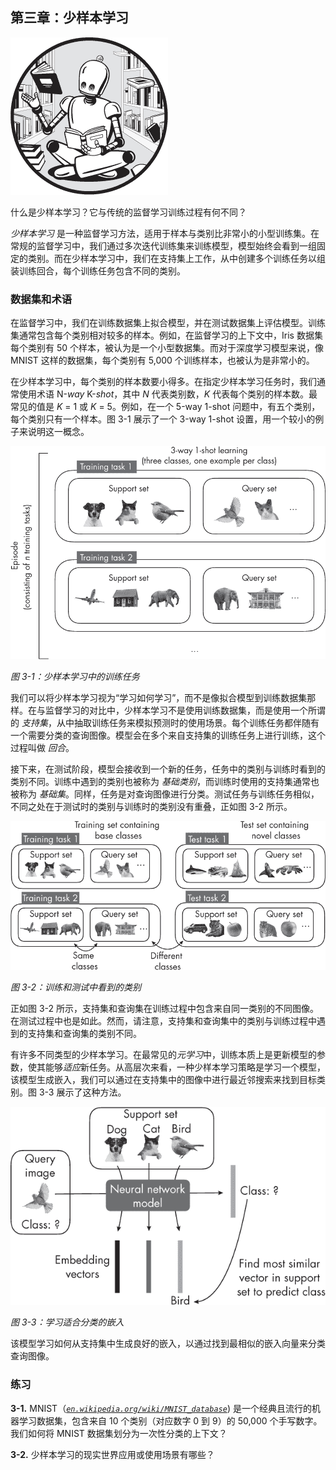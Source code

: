 ## 第三章：**少样本学习**

![Image](img/common.jpg)

什么是少样本学习？它与传统的监督学习训练过程有何不同？

*少样本学习* 是一种监督学习方法，适用于样本与类别比非常小的小型训练集。在常规的监督学习中，我们通过多次迭代训练集来训练模型，模型始终会看到一组固定的类别。而在少样本学习中，我们在支持集上工作，从中创建多个训练任务以组装训练回合，每个训练任务包含不同的类别。

### **数据集和术语**

在监督学习中，我们在训练数据集上拟合模型，并在测试数据集上评估模型。训练集通常包含每个类别相对较多的样本。例如，在监督学习的上下文中，Iris 数据集每个类别有 50 个样本，被认为是一个小型数据集。而对于深度学习模型来说，像 MNIST 这样的数据集，每个类别有 5,000 个训练样本，也被认为是非常小的。

在少样本学习中，每个类别的样本数要小得多。在指定少样本学习任务时，我们通常使用术语 N-*way* K-*shot*，其中 *N* 代表类别数，*K* 代表每个类别的样本数。最常见的值是 *K* = 1 或 *K* = 5。例如，在一个 5-way 1-shot 问题中，有五个类别，每个类别只有一个样本。图 3-1 展示了一个 3-way 1-shot 设置，用一个较小的例子来说明这一概念。

![Image](img/03fig01.jpg)

*图 3-1：少样本学习中的训练任务*

我们可以将少样本学习视为“学习如何学习”，而不是像拟合模型到训练数据集那样。在与监督学习的对比中，少样本学习不是使用训练数据集，而是使用一个所谓的 *支持集*，从中抽取训练任务来模拟预测时的使用场景。每个训练任务都伴随有一个需要分类的查询图像。模型会在多个来自支持集的训练任务上进行训练，这个过程叫做 *回合*。

接下来，在测试阶段，模型会接收到一个新的任务，任务中的类别与训练时看到的类别不同。训练中遇到的类别也被称为 *基础类别*，而训练时使用的支持集通常也被称为 *基础集*。同样，任务是对查询图像进行分类。测试任务与训练任务相似，不同之处在于测试时的类别与训练时的类别没有重叠，正如图 3-2 所示。

![Image](img/03fig02.jpg)

*图 3-2：训练和测试中看到的类别*

正如图 3-2 所示，支持集和查询集在训练过程中包含来自同一类别的不同图像。在测试过程中也是如此。然而，请注意，支持集和查询集中的类别与训练过程中遇到的支持集和查询集的类别不同。

有许多不同类型的少样本学习。在最常见的*元学习*中，训练本质上是更新模型的参数，使其能够*适应*新任务。从高层次来看，一种少样本学习策略是学习一个模型，该模型生成嵌入，我们可以通过在支持集中的图像中进行最近邻搜索来找到目标类别。图 3-3 展示了这种方法。

![Image](img/03fig03.jpg)

*图 3-3：学习适合分类的嵌入*

该模型学习如何从支持集中生成良好的嵌入，以通过找到最相似的嵌入向量来分类查询图像。

### **练习**

**3-1.** MNIST（*[`en.wikipedia.org/wiki/MNIST_database`](https://en.wikipedia.org/wiki/MNIST_database)*) 是一个经典且流行的机器学习数据集，包含来自 10 个类别（对应数字 0 到 9）的 50,000 个手写数字。我们如何将 MNIST 数据集划分为一次性分类的上下文？

**3-2.** 少样本学习的现实世界应用或使用场景有哪些？
